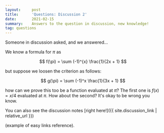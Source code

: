 ```yaml
---
layout:     post
title:      'Questions: Discussion 2'
date:       2021-02-15
summary:    Answers to the question in discussion, new knowledge!
tag: questions
---
```


Someone in discussion asked, and we answered...

We know a formula for $\pi$ as

$$
f(\pi) = \sum (-1)^{x} \frac{1}{2x + 1}
$$

but suppose we loosen the criterion as follows:

$$
g(\pi) = \sum (-1)^x \frac{1}{3x + 1}
$$

how can we prove this too be a function evaluated at $\pi$? The first one is $f(x) = x/4$ evaluated at $\pi$. How about the second? It's okay to be wrong you know.


You can also see the discussion notes [right here!]({{ site.discussion_link | relative_url }})

(example of easy links reference).
